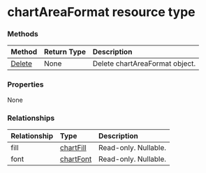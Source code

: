 # chartAreaFormat resource type




### Methods

| Method		   | Return Type	|Description|
|:---------------|:--------|:----------|
|[Delete](../api/chartareaformat_delete.md) | None |Delete chartAreaFormat object. |

### Properties
None

### Relationships
| Relationship | Type	|Description|
|:---------------|:--------|:----------|
|fill|[chartFill](chartfill.md)| Read-only. Nullable.|
|font|[chartFont](chartfont.md)| Read-only. Nullable.|

<!-- uuid: 8fcb5dbc-d5aa-4681-8e31-b001d5168d79
2015-10-25 14:57:30 UTC -->
<!-- {
  "type": "#page.annotation",
  "description": "chartAreaFormat resource",
  "keywords": "",
  "section": "documentation",
  "tocPath": ""
}-->